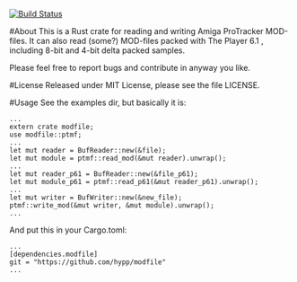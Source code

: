[![Build Status](https://travis-ci.org/hypp/modfile.svg?branch=master)](https://travis-ci.org/hypp/modfile)

#About
This is a Rust crate for reading and writing Amiga ProTracker MOD-files.
It can also read (some?) MOD-files packed with The Player 6.1 , including 
8-bit and 4-bit delta packed samples.

Please feel free to report bugs and contribute in anyway you like.

#License
Released under MIT License, please see the file LICENSE.

#Usage
See the examples dir, but basically it is:

```
...
extern crate modfile;
use modfile::ptmf;
...
let mut reader = BufReader::new(&file);
let mut module = ptmf::read_mod(&mut reader).unwrap();
...
let mut reader_p61 = BufReader::new(&file_p61);
let mut module_p61 = ptmf::read_p61(&mut reader_p61).unwrap();
...
let mut writer = BufWriter::new(&new_file);
ptmf::write_mod(&mut writer, &mut module).unwrap();
...
```

And put this in your Cargo.toml:
```
...
[dependencies.modfile]
git = "https://github.com/hypp/modfile"
...
```

